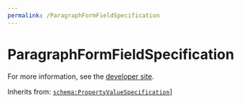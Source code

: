 ```yaml
---
permalink: /ParagraphFormFieldSpecification
---
```


# ParagraphFormFieldSpecification


For more information, see the [developer site](https://developer.openactive.io/data-model/types/paragraphformfieldspecification).

Inherits from: [`schema:PropertyValueSpecification`](https://schema.org/PropertyValueSpecification)]
